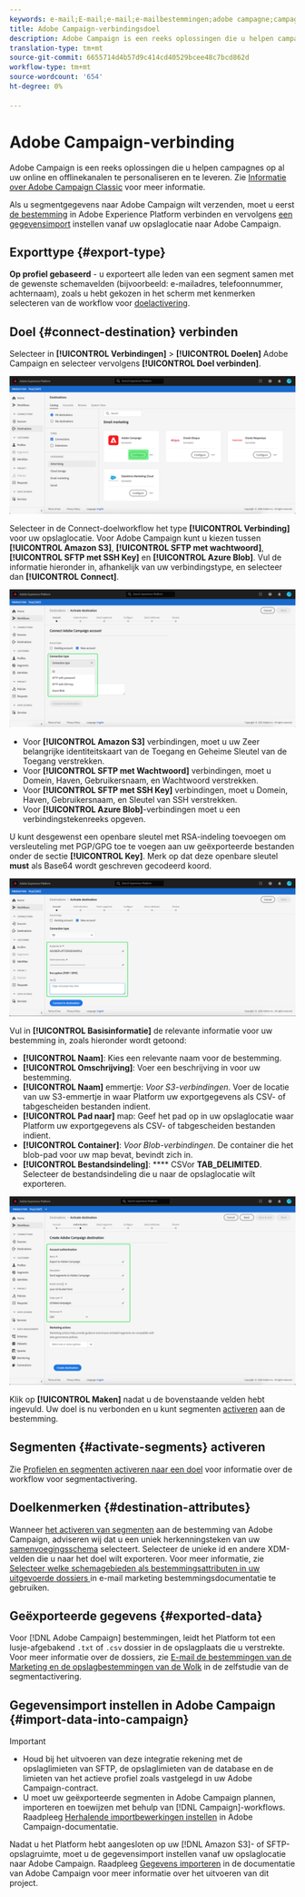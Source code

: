 ```yaml
---
keywords: e-mail;E-mail;e-mail;e-mailbestemmingen;adobe campagne;campagne
title: Adobe Campaign-verbindingsdoel
description: Adobe Campaign is een reeks oplossingen die u helpen campagnes op al uw online en offlinekanalen te personaliseren en te leveren.
translation-type: tm+mt
source-git-commit: 6655714d4b57d9c414cd40529bcee48c7bcd862d
workflow-type: tm+mt
source-wordcount: '654'
ht-degree: 0%

---
```



# Adobe Campaign-verbinding

Adobe Campaign is een reeks oplossingen die u helpen campagnes op al uw online en offlinekanalen te personaliseren en te leveren. Zie [Informatie over Adobe Campaign Classic](https://experienceleague.adobe.com/docs/campaign-classic/using/getting-started/starting-with-adobe-campaign/about-adobe-campaign-classic.html) voor meer informatie.

Als u segmentgegevens naar Adobe Campaign wilt verzenden, moet u eerst [de bestemming](#connect-destination) in Adobe Experience Platform verbinden en vervolgens [een gegevensimport](#import-data-into-campaign) instellen vanaf uw opslaglocatie naar Adobe Campaign.

## Exporttype {#export-type}

**Op profiel gebaseerd**  - u exporteert alle leden van een segment samen met de gewenste schemavelden (bijvoorbeeld: e-mailadres, telefoonnummer, achternaam), zoals u hebt gekozen in het scherm met kenmerken selecteren van de workflow voor  [doelactivering](../../ui/activate-destinations.md#select-attributes).

## Doel {#connect-destination} verbinden

Selecteer in **[!UICONTROL Verbindingen]** > **[!UICONTROL Doelen]** Adobe Campaign en selecteer vervolgens **[!UICONTROL Doel verbinden]**.

![Verbinding maken met Adobe-campagne](../../assets/catalog/email-marketing/adobe-campaign/catalog.png)

Selecteer in de Connect-doelworkflow het type **[!UICONTROL Verbinding]** voor uw opslaglocatie. Voor Adobe Campaign kunt u kiezen tussen **[!UICONTROL Amazon S3]**, **[!UICONTROL SFTP met wachtwoord]**, **[!UICONTROL SFTP met SSH Key]** en **[!UICONTROL Azure Blob]**. Vul de informatie hieronder in, afhankelijk van uw verbindingstype, en selecteer dan **[!UICONTROL Connect]**.

![Wizard Campagne instellen](../../assets/catalog/email-marketing/adobe-campaign/connection-type.png)

- Voor **[!UICONTROL Amazon S3]** verbindingen, moet u uw Zeer belangrijke identiteitskaart van de Toegang en Geheime Sleutel van de Toegang verstrekken.
- Voor **[!UICONTROL SFTP met Wachtwoord]** verbindingen, moet u Domein, Haven, Gebruikersnaam, en Wachtwoord verstrekken.
- Voor **[!UICONTROL SFTP met SSH Key]** verbindingen, moet u Domein, Haven, Gebruikersnaam, en Sleutel van SSH verstrekken.
- Voor **[!UICONTROL Azure Blob]**-verbindingen moet u een verbindingstekenreeks opgeven.

U kunt desgewenst een openbare sleutel met RSA-indeling toevoegen om versleuteling met PGP/GPG toe te voegen aan uw geëxporteerde bestanden onder de sectie **[!UICONTROL Key]**. Merk op dat deze openbare sleutel **must** als Base64 wordt geschreven gecodeerd koord.

![Campagnegegevens invullen](../../assets/catalog/email-marketing/adobe-campaign/account-info.png)

Vul in **[!UICONTROL Basisinformatie]** de relevante informatie voor uw bestemming in, zoals hieronder wordt getoond:
- **[!UICONTROL Naam]**: Kies een relevante naam voor de bestemming.
- **[!UICONTROL Omschrijving]**: Voer een beschrijving in voor uw bestemming.
- **[!UICONTROL Naam]** emmertje:  *Voor S3-verbindingen*. Voer de locatie van uw S3-emmertje in waar Platform uw exportgegevens als CSV- of tabgescheiden bestanden indient.
- **[!UICONTROL Pad naar]** map: Geef het pad op in uw opslaglocatie waar Platform uw exportgegevens als CSV- of tabgescheiden bestanden indient.
- **[!UICONTROL Container]**:  *Voor Blob-verbindingen*. De container die het blob-pad voor uw map bevat, bevindt zich in.
- **[!UICONTROL Bestandsindeling]**:  **** CSVor  **TAB_DELIMITED**. Selecteer de bestandsindeling die u naar de opslaglocatie wilt exporteren.

![Basisinformatie over campagnes](../../assets/catalog/email-marketing/adobe-campaign/basic-information.png)

Klik op **[!UICONTROL Maken]** nadat u de bovenstaande velden hebt ingevuld. Uw doel is nu verbonden en u kunt segmenten [activeren](../../ui/activate-destinations.md) aan de bestemming.

## Segmenten {#activate-segments} activeren

Zie [Profielen en segmenten activeren naar een doel](../../ui/activate-destinations.md) voor informatie over de workflow voor segmentactivering.

## Doelkenmerken {#destination-attributes}

Wanneer [het activeren van segmenten](../../ui/activate-destinations.md) aan de bestemming van Adobe Campaign, adviseren wij dat u een uniek herkenningsteken van uw [samenvoegingsschema](../../../profile/home.md#profile-fragments-and-union-schemas) selecteert. Selecteer de unieke id en andere XDM-velden die u naar het doel wilt exporteren. Voor meer informatie, zie [Selecteer welke schemagebieden als bestemmingsattributen in uw uitgevoerde dossiers ](./overview.md#destination-attributes) in e-mail marketing bestemmingsdocumentatie te gebruiken.

## Geëxporteerde gegevens {#exported-data}

Voor [!DNL Adobe Campaign] bestemmingen, leidt het Platform tot een lusje-afgebakend `.txt` of `.csv` dossier in de opslagplaats die u verstrekte. Voor meer informatie over de dossiers, zie [E-mail de bestemmingen van de Marketing en de opslagbestemmingen van de Wolk](../../ui/activate-destinations.md#esp-and-cloud-storage) in de zelfstudie van de segmentactivering.

## Gegevensimport instellen in Adobe Campaign {#import-data-into-campaign}

>[!IMPORTANT]
>
>- Houd bij het uitvoeren van deze integratie rekening met de opslaglimieten van SFTP, de opslaglimieten van de database en de limieten van het actieve profiel zoals vastgelegd in uw Adobe Campaign-contract.
>- U moet uw geëxporteerde segmenten in Adobe Campaign plannen, importeren en toewijzen met behulp van [!DNL Campaign]-workflows. Raadpleeg [Herhalende importbewerkingen instellen](https://experienceleague.adobe.com/docs/campaign-classic/using/automating-with-workflows/general-operation/importing-data.html#automating-with-workflows) in Adobe Campaign-documentatie.



Nadat u het Platform hebt aangesloten op uw [!DNL Amazon S3]- of SFTP-opslagruimte, moet u de gegevensimport instellen vanaf uw opslaglocatie naar Adobe Campaign. Raadpleeg [Gegevens importeren](https://experienceleague.adobe.com/docs/campaign-classic/using/automating-with-workflows/general-operation/importing-data.html) in de documentatie van Adobe Campaign voor meer informatie over het uitvoeren van dit project.
